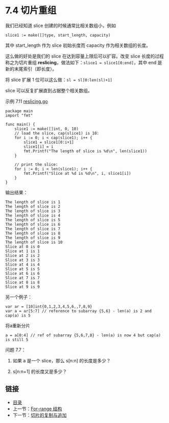 # 7.4 切片重组

我们已经知道 slice 创建的时候通常比相关数组小，例如

	slice1 := make([]type, start_length, capacity)

其中 start_length 作为 slice 初始长度而 capacity 作为相关数组的长度。

这么做的好处是我们的 slice 在达到容量上限后可以扩容。改变 slice 长度的过程称之为切片重组 **reslicing**，做法如下：`slice1 = slice1[0:end]`，其中 end 是新的末尾索引（即长度）。

将 slice 扩展 1 位可以这么做：`sl = sl[0:len(sl)+1]`

slice 可以反复扩展直到占据整个相关数组。


示例 7.11 [reslicing.go](examples/chapter_7/reslicing.go)

    package main
    import "fmt"
    
    func main() {
    	slice1 := make([]int, 0, 10)
    	// load the slice, cap(slice1) is 10:
    	for i := 0; i < cap(slice1); i++ {
    		slice1 = slice1[0:i+1]
    		slice1[i] = i
    		fmt.Printf("The length of slice is %d\n", len(slice1))
    	}
    
    	// print the slice:
    	for i := 0; i < len(slice1); i++ {
    		fmt.Printf("Slice at %d is %d\n", i, slice1[i])
    	}
    }

输出结果：

	The length of slice is 1
	The length of slice is 2
	The length of slice is 3
	The length of slice is 4
	The length of slice is 5
	The length of slice is 6
	The length of slice is 7
	The length of slice is 8
	The length of slice is 9
	The length of slice is 10
	Slice at 0 is 0
	Slice at 1 is 1
	Slice at 2 is 2
	Slice at 3 is 3
	Slice at 4 is 4
	Slice at 5 is 5
	Slice at 6 is 6
	Slice at 7 is 7
	Slice at 8 is 8
	Slice at 9 is 9

另一个例子：

	var ar = [10]int{0,1,2,3,4,5,6,,7,8,9}
	var a = ar[5:7] // reference to subarray {5,6} - len(a) is 2 and cap(a) is 5

将a重新分片

	a = a[0:4] // ref of subarray {5,6,7,8} - len(a) is now 4 but cap(a) is still 5

问题 7.7：

1) 如果 a 是一个 slice，那么 s[n:n] 的长度是多少？

2) s[n:n+1] 的长度又是多少？          

## 链接

- [目录](directory.md)
- 上一节：[For-range 结构](07.3.md)
- 下一节：[切片的复制与追加](07.5.md)
